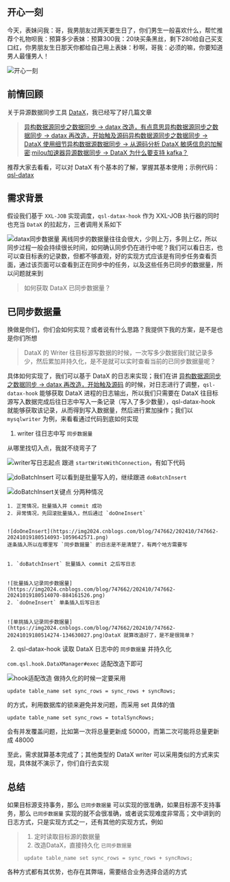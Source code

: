 
## 开心一刻


今天，表妹问我：哥，我男朋友过两天要生日了，你们男生一般喜欢什么，帮忙推荐个礼物呗我：预算多少表妹：预算300我：20块买条黑丝，剩下280给自己买支口红，你男朋友生日那天你都给自己用上表妹：秒啊，哥我：必须的嘛，你要知道男人最懂男人！


![开心一刻](https://img2024.cnblogs.com/blog/747662/202410/747662-20241019180514664-213460539.gif)
## 前情回顾


关于异源数据同步工具 [DataX](https://github.com)，我已经写了好几篇文章



> [异构数据源同步之数据同步 → datax 改造，有点意思](https://github.com)[异构数据源同步之数据同步 → datax 再改造，开始触及源码](https://github.com)[异构数据源同步之数据同步 → DataX 使用细节](https://github.com)[异构数据源数据同步 → 从源码分析 DataX 敏感信息的加解密](https://github.com):[milou加速器](https://xinminxuehui.org)[异源数据同步 → DataX 为什么要支持 kafka？](https://github.com)


推荐大家去看看，可以对 DataX 有个基本的了解，掌握其基本使用；示例代码：[qsl\-datax](https://github.com)


## 需求背景


假设我们基于 `XXL-JOB` 实现调度，`qsl-datax-hook` 作为 XXL\-JOB 执行器的同时也充当 `DataX` 的拉起方，三者调用关系如下


![datax同步数据量](https://img2024.cnblogs.com/blog/747662/202410/747662-20241019175803028-111375820.png)
离线同步的数据量往往会很大，少则上万，多则上亿，所以同步过程一般会持续很长时间，如何确认同步仍在进行中呢？我们可以看日志，也可以查目标表的记录数，但都不够直观，好的实现方式应该是有同步任务查看页面，通过该页面可以查看到正在同步中的任务，以及这些任务已同步的数据量，所以问题就来到



> 如何获取 DataX 已同步数据量？


## 已同步数据量


换做是你们，你们会如何实现？或者说有什么思路？我提供下我的方案，是不是也是你们所想



> DataX 的 Writer 往目标源写数据的时候，一次写多少数据我们就记录多少，然后累加并持久化，是不是就可以实时查看当前的已同步数据量呢？


具体如何实现了，我们可以基于 DataX 的日志来实现；我们在讲 [异构数据源同步之数据同步 → datax 再改造，开始触及源码](https://github.com) 的时候，对日志进行了调整，`qsl-datax-hook` 能够获取 DataX 进程的日志输出，所以我们只需要在 DataX 往目标源写入数据完成后往日志中写入一条记录（写入了多少数量），qsl\-datax\-hook 就能够获取该记录，从而得到写入数据量，然后进行累加操作；我们以 `mysqlwriter` 为例，来看看通过代码到底如何实现


1. writer 往日志中写 `同步数据量`


从哪里找切入点，我就不绕弯子了


![writer写日志起点](https://img2024.cnblogs.com/blog/747662/202410/747662-20241019180514322-1865187517.png)
跟进 `startWriteWithConnection`，有如下代码


![doBatchInsert](https://img2024.cnblogs.com/blog/747662/202410/747662-20241019180514109-1255859561.png)
可以看到是批量写入的，继续跟进 `doBatchInsert`


![doBatchInsert关键点](https://img2024.cnblogs.com/blog/747662/202410/747662-20241019180514278-212377618.png)
分两种情况


	1. 正常情况，批量插入并 commit 成功
	2. 异常情况，先回滚批量插入，然后通过 `doOneInsert`
	
	
	![doOneInsert](https://img2024.cnblogs.com/blog/747662/202410/747662-20241019180514093-1059642571.png)
	逐条插入所以在哪里写 `同步数据量` 的日志是不是清楚了，有两个地方需要写


	1. `doBatchInsert` 批量插入 commit 之后写日志
	
	
	![批量插入记录同步数据量](https://img2024.cnblogs.com/blog/747662/202410/747662-20241019180514070-884161526.png)
	2. `doOneInsert` 单条插入后写日志
	
	
	![单挑插入记录同步数据量](https://img2024.cnblogs.com/blog/747662/202410/747662-20241019180514274-134630827.png)DataX 就算改造好了，是不是很简单？
2. qsl\-datax\-hook 读取 DataX 日志中的 `同步数据量` 并持久化


`com.qsl.hook.DataXManager#exec` 适配改造下即可


![hook适配改造](https://img2024.cnblogs.com/blog/747662/202410/747662-20241019180514121-1125946116.png)
做持久化的时候一定要采用



```
update table_name set sync_rows = sync_rows + syncRows;

```

的方式，利用数据库的锁来避免并发问题，而采用 set 具体的值



```
update table_name set sync_rows = totalSyncRows;

```

会有并发覆盖问题，比如第一次将总量更新成 50000，而第二次可能将总量更新成 48000


至此，需求就算基本完成了；其他类型的 DataX writer 可以采用类似的方式来实现，具体就不演示了，你们自行去实现


## 总结


如果目标源支持事务，那么 `已同步数据量` 可以实现的很准确，如果目标源不支持事务，那么 `已同步数据量` 实现的就不会很准确，或者说实现难度非常高；文中讲到的日志方式，只是实现方式之一，还有其他的实现方式，例如



> 1. 定时读取目标源的数据量
> 2. 改造DataX，直接持久化 `已同步数据量`
> 
> 
> 
> ```
> update table_name set sync_rows = sync_rows + syncRows;
> 
> ```


各种方式都有其优势，也存在其弊端，需要结合业务选择合适的方式


